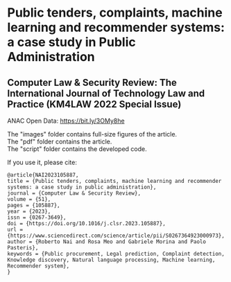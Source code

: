 # Public tenders, complaints, machine learning and recommender systems: a case study in Public Administration
## Computer Law & Security Review: The International Journal of Technology Law and Practice (KM4LAW 2022 Special Issue)

ANAC Open Data: https://bit.ly/3OMy8he

The "images" folder contains full-size figures of the article.  
The "pdf" folder contains the article.  
The "script" folder contains the developed code.  

If you use it, please cite:

```
@article{NAI2023105887,
title = {Public tenders, complaints, machine learning and recommender systems: a case study in public administration},
journal = {Computer Law & Security Review},
volume = {51},
pages = {105887},
year = {2023},
issn = {0267-3649},
doi = {https://doi.org/10.1016/j.clsr.2023.105887},
url = {https://www.sciencedirect.com/science/article/pii/S0267364923000973},
author = {Roberto Nai and Rosa Meo and Gabriele Morina and Paolo Pasteris},
keywords = {Public procurement, Legal prediction, Complaint detection, Knowledge discovery, Natural language processing, Machine learning, Recommender system},
}
```

